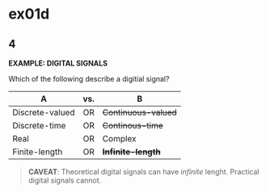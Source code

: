 # ex01d

## 4
__EXAMPLE: DIGITAL SIGNALS__

Which of the following describe a digitial signal?

| A | vs. | B |
| - | :-: | - |
| Discrete-valued | OR | ~~Continuous-valued~~ |
| Discrete-time | OR | ~~Continous-time~~ |
| Real | OR | Complex |
| Finite-length | OR | ~~__Infinite-length__~~ |

> __CAVEAT__: Theoretical digital signals can have *infinite* lenght. Practical digital signals cannot.
